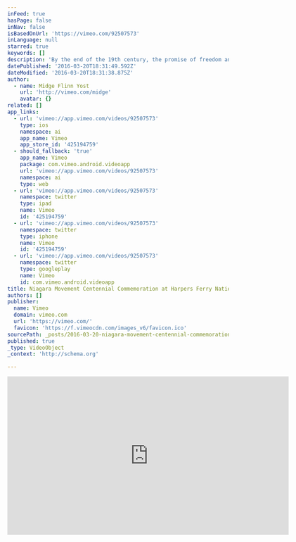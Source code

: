 ```yaml
---
inFeed: true
hasPage: false
inNav: false
isBasedOnUrl: 'https://vimeo.com/92507573'
inLanguage: null
starred: true
keywords: []
description: 'By the end of the 19th century, the promise of freedom and equality for blacks had been buried by Jim Crow laws and legal segregation. To combat these injustices, Dr. W.E.B. Du Bois and other leading African-Americans created the Niagara Movement, which held its second conference (but first conference on American soil) on the campus of Storer College in 1906.'
datePublished: '2016-03-20T18:31:49.592Z'
dateModified: '2016-03-20T18:31:38.875Z'
author:
  - name: Midge Flinn Yost
    url: 'http://vimeo.com/midge'
    avatar: {}
related: []
app_links:
  - url: 'vimeo://app.vimeo.com/videos/92507573'
    type: ios
    namespace: ai
    app_name: Vimeo
    app_store_id: '425194759'
  - should_fallback: 'true'
    app_name: Vimeo
    package: com.vimeo.android.videoapp
    url: 'vimeo://app.vimeo.com/videos/92507573'
    namespace: ai
    type: web
  - url: 'vimeo://app.vimeo.com/videos/92507573'
    namespace: twitter
    type: ipad
    name: Vimeo
    id: '425194759'
  - url: 'vimeo://app.vimeo.com/videos/92507573'
    namespace: twitter
    type: iphone
    name: Vimeo
    id: '425194759'
  - url: 'vimeo://app.vimeo.com/videos/92507573'
    namespace: twitter
    type: googleplay
    name: Vimeo
    id: com.vimeo.android.videoapp
title: Niagara Movement Centennial Commemoration at Harpers Ferry National Historical Park
authors: []
publisher:
  name: Vimeo
  domain: vimeo.com
  url: 'https://vimeo.com/'
  favicon: 'https://f.vimeocdn.com/images_v6/favicon.ico'
sourcePath: _posts/2016-03-20-niagara-movement-centennial-commemoration-at-harpers-ferry-n.md
published: true
_type: VideoObject
_context: 'http://schema.org'

---
```

<iframe src="https://cdn.embedly.com/widgets/media.html?src=https%3A%2F%2Fplayer.vimeo.com%2Fvideo%2F92507573&amp;url=https%3A%2F%2Fvimeo.com%2F92507573&amp;image=http%3A%2F%2Fi.vimeocdn.com%2Fvideo%2F561494300_640.jpg&amp;key=b7d04c9b404c499eba89ee7072e1c4f7&amp;type=text%2Fhtml&amp;schema=vimeo" width="640" height="360" scrolling="no" frameborder="0" allowfullscreen="allowfullscreen" style=""></iframe>